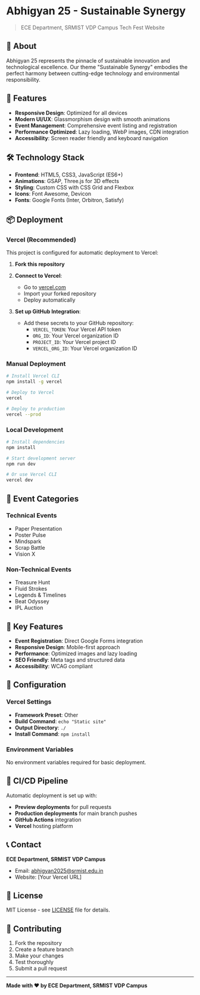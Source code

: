 # Abhigyan 25 - Sustainable Synergy

> ECE Department, SRMIST VDP Campus Tech Fest Website

## 🌟 About

Abhigyan 25 represents the pinnacle of sustainable innovation and technological excellence. Our theme "Sustainable Synergy" embodies the perfect harmony between cutting-edge technology and environmental responsibility.

## 🚀 Features

- **Responsive Design**: Optimized for all devices
- **Modern UI/UX**: Glassmorphism design with smooth animations
- **Event Management**: Comprehensive event listing and registration
- **Performance Optimized**: Lazy loading, WebP images, CDN integration
- **Accessibility**: Screen reader friendly and keyboard navigation

## 🛠️ Technology Stack

- **Frontend**: HTML5, CSS3, JavaScript (ES6+)
- **Animations**: GSAP, Three.js for 3D effects
- **Styling**: Custom CSS with CSS Grid and Flexbox
- **Icons**: Font Awesome, Devicon
- **Fonts**: Google Fonts (Inter, Orbitron, Satisfy)

## 📦 Deployment

### Vercel (Recommended)

This project is configured for automatic deployment to Vercel:

1. **Fork this repository**
2. **Connect to Vercel**:
   - Go to [vercel.com](https://vercel.com)
   - Import your forked repository
   - Deploy automatically

3. **Set up GitHub Integration**:
   - Add these secrets to your GitHub repository:
     - `VERCEL_TOKEN`: Your Vercel API token
     - `ORG_ID`: Your Vercel organization ID
     - `PROJECT_ID`: Your Vercel project ID
     - `VERCEL_ORG_ID`: Your Vercel organization ID

### Manual Deployment

```bash
# Install Vercel CLI
npm install -g vercel

# Deploy to Vercel
vercel

# Deploy to production
vercel --prod
```

### Local Development

```bash
# Install dependencies
npm install

# Start development server
npm run dev

# Or use Vercel CLI
vercel dev
```

## 🎯 Event Categories

### Technical Events
- Paper Presentation
- Poster Pulse
- Mindspark
- Scrap Battle
- Vision X

### Non-Technical Events
- Treasure Hunt
- Fluid Strokes
- Legends & Timelines
- Beat Odyssey
- IPL Auction

## 📱 Key Features

- **Event Registration**: Direct Google Forms integration
- **Responsive Design**: Mobile-first approach
- **Performance**: Optimized images and lazy loading
- **SEO Friendly**: Meta tags and structured data
- **Accessibility**: WCAG compliant

## 🔧 Configuration

### Vercel Settings
- **Framework Preset**: Other
- **Build Command**: `echo "Static site"`
- **Output Directory**: `./`
- **Install Command**: `npm install`

### Environment Variables
No environment variables required for basic deployment.

## 🚀 CI/CD Pipeline

Automatic deployment is set up with:
- **Preview deployments** for pull requests
- **Production deployments** for main branch pushes
- **GitHub Actions** integration
- **Vercel** hosting platform

## 📞 Contact

**ECE Department, SRMIST VDP Campus**
- Email: abhigyan2025@srmist.edu.in
- Website: [Your Vercel URL]

## 📄 License

MIT License - see [LICENSE](LICENSE) file for details.

## 🤝 Contributing

1. Fork the repository
2. Create a feature branch
3. Make your changes
4. Test thoroughly
5. Submit a pull request

---

**Made with ❤️ by ECE Department, SRMIST VDP Campus**